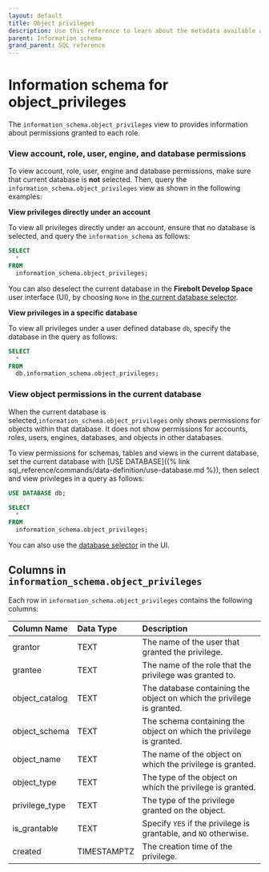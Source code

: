 ```yaml
---
layout: default
title: Object privileges
description: Use this reference to learn about the metadata available about privileges using the information schema.
parent: Information schema
grand_parent: SQL reference
---
```


# Information schema for object_privileges

The `information_schema.object_privileges` view to provides information about permissions granted to each role.  

### View account, role, user, engine, and database permissions

To view account, role, user, engine and database permissions, make sure that current database is **not** selected. Then, query the `information_schema.object_privileges` view as shown in the following examples:

**View privileges directly under an account**

To view all privileges directly under an account, ensure that no database is selected, and query the `information_schema` as follows:

```sql
SELECT
  *
FROM
  information_schema.object_privileges;
```

You can also deselect the current database in the **Firebolt Develop Space** user interface (UI), by choosing `None` in [the current database selector](/assets/images/current_database_dropdown_none_option.png).

**View privileges in a specific database**

To view all privileges under a user defined database `db`, specify the database in the query as follows:

```sql
SELECT
  *
FROM
  db.information_schema.object_privileges;
```

### View object permissions in the current database

When the current database is selected,`information_schema.object_privileges` only shows permissions for objects within that database. It does not show permissions for accounts, roles, users, engines, databases, and objects in other databases.

To view permissions for schemas, tables and views in the current database, set the current database with [USE DATABASE]({% link sql_reference/commands/data-definition/use-database.md %}), then select and view privileges in a query as follows:

```sql
USE DATABASE db;

SELECT
  *
FROM
  information_schema.object_privileges;
```

You can also use the [database selector](/assets/images/current_database_dropdown.png) in the UI.

## Columns in `information_schema.object_privileges`

Each row in `information_schema.object_privileges` contains the following columns:

| Column Name    | Data Type   | Description                                                       |
|:---------------|:------------|:------------------------------------------------------------------|
| grantor        | TEXT        | The name of the user that granted the privilege.                      |
| grantee        | TEXT        | The name of the role that the privilege was granted to.     |
| object_catalog | TEXT        | The database containing the object on which the privilege is granted. |
| object_schema  | TEXT        | The schema containing the object on which the privilege is granted.   |
| object_name    | TEXT        | The name of the object on which the privilege is granted.             |
| object_type    | TEXT        | The type of the object on which the privilege is granted.             |
| privilege_type | TEXT        | The type of the privilege granted on the object.                    |
| is_grantable   | TEXT        | Specify `YES` if the privilege is grantable, and `NO` otherwise.                     |
| created        | TIMESTAMPTZ | The creation time of the privilege.                                   |
